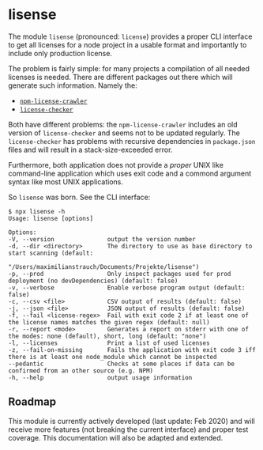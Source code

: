 lisense
===

The module `lisense` (pronounced: `license`) provides a proper CLI interface to get all licenses for a node project in a usable format and importantly to include only production license.

The problem is fairly simple: for many projects a compilation of all needed licenses is needed. There are different packages out there which will generate such information. Namely the:

 - [`npm-license-crawler`](https://www.npmjs.com/package/npm-license-crawler)
 - [`license-checker`](https://github.com/davglass/license-checker)

Both have different problems: the `npm-license-crawler` includes an old version of `license-checker` and seems not to be updated regularly. The `license-checker` has problems with recursive dependencies in `package.json` files and will result in a stack-size-exceeded error.

Furthermore, both application does not provide a _proper_ UNIX like command-line application which uses exit code and a commond argument syntax like most UNIX applications.

So `lisense` was born. See the CLI interface:

    $ npx lisense -h
    Usage: lisense [options]

    Options:
    -V, --version               output the version number
    -d, --dir <directory>       The directory to use as base directory to start scanning (default:
                                "/Users/maximilianstrauch/Documents/Projekte/lisense")
    -p, --prod                  Only inspect packages used for prod deployment (no devDependencies) (default: false)
    -v, --verbose               Enable verbose program output (default: false)
    -c, --csv <file>            CSV output of results (default: false)
    -j, --json <file>           JSON output of results (default: false)
    -f, --fail <license-regex>  Fail with exit code 2 if at least one of the license names matches the given regex (default: null)
    -r, --report <mode>         Generates a report on stderr with one of the modes: none (default), short, long (default: "none")
    -l, --licenses              Print a list of used licenses
    -z, --fail-on-missing       Fails the application with exit code 3 iff there is at least one node_module which cannot be inspected
    --pedantic                  Checks at some places if data can be confirmed from an other source (e.g. NPM)
    -h, --help                  output usage information


Roadmap
---

This module is currently actively developed (last update: Feb 2020) and will receive more features (not breaking the current interface) and proper test coverage. This documentation will also be adapted and extended.
